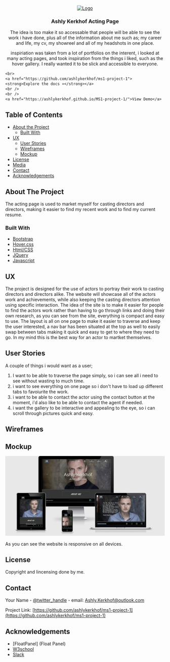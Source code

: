 

<!-- PROJECT LOGO -->
<br />
<p align="center">
  <a href="https://github.com/ashlykerkhof/ms1-project-1">
    <img src="logo.png" alt="Logo" width="80" height="80">
  </a>

  <h3 align="center">Ashly Kerkhof Acting Page</h3>

  <p align="center">
    The idea is too make it so accessable that people will be able to see the work i have done,
    plus all of the information about me such as; my career and life, my cv, my showreel and all of my headshots in one place.</p>
<p align="center">
    inspiriation was taken from a lot of portfolios on the interent, i looked at many acting pages, and took inspiration from the things i liked,
    such as the hover gallery. I really wanted it to be slick and accessible to everyone.
    </p>

    <br>
    <a href="https://github.com/ashlykerkhof/ms1-project-1"><strong>Explore the docs »</strong></a>
    <br />
    <br />
    <a href="https://ashlykerkhof.github.io/MS1-project-1/">View Demo</a>
  </p>
</p>



<!-- TABLE OF CONTENTS -->
## Table of Contents

* [About the Project](#about-the-project)
  * [Built With](#built-with)
* [UX](#UX)
  * [User Stories](#use-stories)
  * [Wireframes](#WireFrames)
  * [Mockup](#MockUp)
* [License](#license)
* [Media](#media)
* [Contact](#contact)
* [Acknowledgements](#acknowledgements)



<!-- ABOUT THE PROJECT -->
## About The Project

The acting page is used to market myself for casting directors and directors, making it easier to find my recent work and to find my current resume.



### Built With

* [Bootstrap](Bootstrap)
* [Hover.css](Hover.css)
* [Html/CSS](Html/Css)
* [JQuery](JQuery)
* [Javascript](Javascript)


<!-- User Experience-->

## UX

The project is designed for the use of actors to portray their work to casting directors and directors alike. The website will showcase all of the actors work and achievements, while also keeping the casting directors attention using specific interaction.
The idea of the site is to make it easier for people to find the actors work rather than having to go through links and doing their own research, as you can see from the site, everything is compact and easy to use. 
The layout is all on one page to make it easier to traverse and keep the user interested, a nav bar has been situated at the top as well to easily swap between tabs making it quick and easy to get to where they need to go.
In my mind this is the best way for an actor to martket themselves.

## User Stories

A couple of things i would want as a user;

1. I want to be able to traverse the page simply, so i can see all i need to see without wasting to much time.
2. i want to see everything on one page so i don't have to load up different tabs to favoiurite the work.
3. i want to be able to contact the actor using the contact button at the moment, i'd also like to be able to contact the agent if needed.
4. i want the gallery to be interactive and appealing to the eye, so i can scroll through pictures quick and easy.

## Wireframes


## Mockup

<img src="markup.png" alt="Mark up">

As you can see the website is responsive on all devices.


<!-- LICENSE -->
## License

Copyright and lincensing done by me. 



<!-- CONTACT -->
## Contact

Your Name - [@twitter_handle](https://twitter.com/Ashlykerkhof) - email: Ashly.Kerkhof@outlook.com

Project Link: [https://github.com/ashlykerkhof/ms1-project-1](https://github.com/ashlykerkhof/ms1-project-1)



<!-- ACKNOWLEDGEMENTS -->
## Acknowledgements

* [FloatPanel] (Float Panel)
* [W3school](W3school)
* [Slack](Slack)

